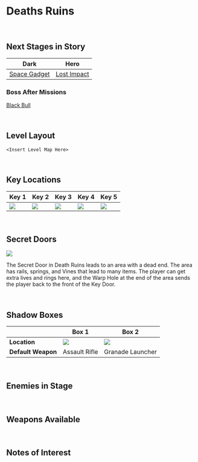 # Deaths Ruins

<br />

## Next Stages in Story
|Dark|Hero|
|--|--|
|[Space Gadget](../SpaceGadget)|[Lost Impact](../LostImpact)|

### Boss After Missions
[Black Bull](../../Bosses/BlackBull)

<br />

## Level Layout
```
<Insert Level Map Here>
```

<br />

## Key Locations
|Key 1|Key 2|Key 3|Key 4|Key 5|
|--|--|--|--|--|
|[ ![](../../img/DeathRuins/DeathRuins-Key1.png) ](../../img/DeathRuins/DeathRuins-Key1.png)|[ ![](../../img/DeathRuins/DeathRuins-Key2.png) ](../../img/DeathRuins/DeathRuins-Key2.png)|[ ![](../../img/DeathRuins/DeathRuins-Key3.png) ](../../img/DeathRuins/DeathRuins-Key3.png)|[ ![](../../img/DeathRuins/DeathRuins-Key4.png) ](../../img/DeathRuins/DeathRuins-Key4.png)|[ ![](../../img/DeathRuins/DeathRuins-Key5.png) ](../../img/DeathRuins/DeathRuins-Key5.png)|

<br />

## Secret Doors
[ ![](../../img/DeathRuins/DeathRuinsKeyDoor.png) ](../../img/DeathRuins/DeathRuinsKeyDoor.png)

The Secret Door in Death Ruins leads to an area with a dead end. The area has rails, springs, and Vines that lead to many items. The player can get extra lives and rings here, and the Warp Hole at the end of the area sends the player back to the front of the Key Door.

<br />

## Shadow Boxes
| |Box 1|Box 2|
|-|-|-|
|__Location__|[ ![](../../img/DeathRuins/DeathRuinsShadowBox1.png) ](../../img/DeathRuins/DeathRuinsShadowBox1.png)|[ ![](../../img/DeathRuins/DeathRuinsShadowBox2.png) ](../../img/DeathRuins/DeathRuinsShadowBox2.png)|
|__Default Weapon__|Assault Rifle|Granade Launcher|

<br />

## Enemies in Stage

<br />

## Weapons Available

<br />

## Notes of Interest

<br />